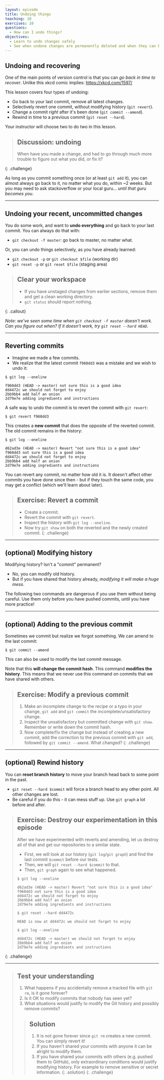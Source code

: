 ```yaml
---
layout: episode
title: Undoing things
teaching: 10
exercises: 10
questions:
  - How can I undo things?
objectives:
  - Learn to undo changes safely
  - See when undone changes are permanently deleted and when they can be retrieved
---
```


## Undoing and recovering

One of the main points of version control is that you can *go back in
time to recover*.  Unlike this xkcd comic implies: <https://xkcd.com/1597/>

This lesson covers four types of undoing:

- Go back to your last commit, remove all latest changes.
- Selectively revert one commit, without modifying history (`git revert`).
- Change a commit *right* after it's been done (`git commit --amend`).
- Rewind in time to a previous commit (`git reset --hard`).

Your instructor will choose two to do two in this lesson.

> ## Discussion: undoing
>
> When have you made a change, and had to go through much more trouble
> to figure out what you did, or fix it?
>
{: .challenge}

As long as you commit something once (or at least `git add` it), you
can almost always go back to it, no matter what you do, within ~2
weeks.  But you may need to ask stackoverflow or your local
guru... *until that guru becomes you*.



---

## Undoing your recent, uncommitted changes

You do some work, and want to **undo everything** and go back to your
last commit.  You can always do that with:

* `git checkout -f master`: go back to master, no
  matter what.

Or, you can undo things selectively, as you have already learned:

* `git checkout -p` or `git checkout $file` (working dir)
* `git reset -p` or `git reset $file` (staging area)

> ## Clear your workspace
>
> - If you have unstaged changes from earlier sections, remove them
>   and get a clean working directory.
> - `git status` should report nothing.
>
{: .callout}

*Note: we've seen some time when `git checkout -f master` doesn't
work.  Can you figure out when?  If it doesn't work, try `git reset
--hard HEAD`.*



---

## Reverting commits

- Imagine we made a few commits.
- We realize that the latest commit `f960dd3` was a mistake and we wish to undo it:

```
$ git log --oneline

f960dd3 (HEAD -> master) not sure this is a good idea
dd4472c we should not forget to enjoy
2bb9bb4 add half an onion
2d79e7e adding ingredients and instructions
```

A safe way to undo the commit is to revert the commit with `git revert`:

```
$ git revert f960dd3
```

This creates a **new commit** that does the opposite of the reverted commit.
The old commit remains in the history:

```
$ git log --oneline

d62ad3e (HEAD -> master) Revert "not sure this is a good idea"
f960dd3 not sure this is a good idea
dd4472c we should not forget to enjoy
2bb9bb4 add half an onion
2d79e7e adding ingredients and instructions
```

You can revert any commit, no matter how old it is.  It doesn't affect
other commits you have done since then - but if they touch the same
code, you may get a conflict (which we'll learn about later).

> ## Exercise: Revert a commit
>
> - Create a commit.
> - Revert the commit with `git revert`.
> - Inspect the history with `git log --oneline`.
> - Now try `git show` on both the reverted and the newly created commit.
{: .challenge}



---

## (optional) Modifying history

Modifying history?  Isn't a "commit" permanent?

- No, you can modify old history.
- But if you have shared that history already, *modifying it will make
  a huge mess*.

The following two commands are dangerous if you use them without
being careful.  Use them only before you have pushed commits, until
you have more practice!



---

## (optional) Adding to the previous commit

Sometimes we commit but realize we forgot something.
We can amend to the last commit:

```shell
$ git commit --amend
```

This can also be used to modify the last commit message.

Note that this **will change the commit hash**. This command **modifies the history**.
This means that we never use this command on commits that we have shared with others.

> ## Exercise: Modify a previous commit
>
> 1. Make an incomplete change to the recipe or a typo in your change, `git
>    add` and `git commit` the incomplete/unsatisfactory change.
> 2. Inspect the unsatisfactory but committed change with `git show`. Remember
>    or write down the commit hash.
> 3. Now complete/fix the change but instead of creating a new commit, add the
>    correction to the previous commit with `git add`, followed by `git commit
>    --amend`.  What changed?
{: .challenge}

---

## (optional) Rewind history

You can **reset branch history** to move your branch head back to some
point in the past.

* `git reset --hard $commit` will force a branch head to any other point.  All
  other changes are lost.
* Be careful if you do this - it can mess stuff up.  Use `git graph` a
  lot before and after.

> ## Exercise: Destroy our experimentation in this episode
>
> After we have experimented with reverts and amending, let us destroy
> all of that and get our repositories to a similar state.
>
> - First, we will look at our history (`git log`/`git graph`) and
>   find the last commit `$commit` before our tests.
> - Then, we will `git reset --hard $commit` to that.
> - Then, `git graph` again to see what happened.
>
> ```
> $ git log --oneline
>
> d62ad3e (HEAD -> master) Revert "not sure this is a good idea"
> f960dd3 not sure this is a good idea
> dd4472c we should not forget to enjoy
> 2bb9bb4 add half an onion
> 2d79e7e adding ingredients and instructions
>
> $ git reset --hard dd4472c
>
> HEAD is now at dd4472c we should not forget to enjoy
>
> $ git log --oneline
>
> dd4472c (HEAD -> master) we should not forget to enjoy
> 2bb9bb4 add half an onion
> 2d79e7e adding ingredients and instructions
> ```
>
{: .challenge}

---

> ## Test your understanding
>
> 1. What happens if you accidentally remove a tracked file with `git rm`, is it gone forever?
> 2. Is it OK to modify commits that nobody has seen yet?
> 3. What situations would justify to modify the Git history and possibly remove commits?
>
> > ## Solution
> >
> > 1. It is not gone forever since `git rm` creates a new commit. You can simply revert it!
> > 2. If you haven't shared your commits with anyone it can be alright to modify them.
> > 3. If you have shared your commits with others (e.g. pushed them to GitHub), only extraordinary
> >    conditions would justify modifying history. For example to remove sensitive or secret information.
> {: .solution}
{: .challenge}
